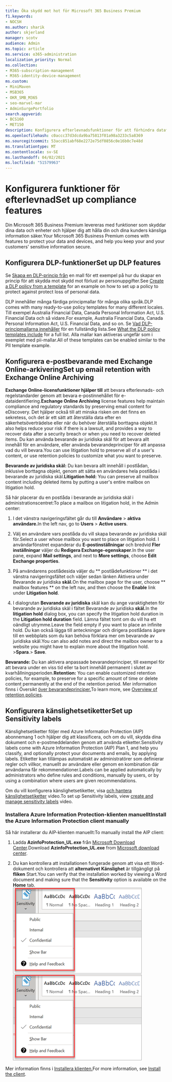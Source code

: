 ```yaml
---
title: Öka skydd mot hot för Microsoft 365 Business Premium
f1.keywords:
- NOCSH
ms.author: sharik
author: skjerland
manager: scotv
audience: Admin
ms.topic: article
ms.service: o365-administration
localization_priority: Normal
ms.collection:
- M365-subscription-management
- M365-identity-device-management
ms.custom:
- MiniMaven
- MSB365
- OKR_SMB_M365
- seo-marvel-mar
- AdminSurgePortfolio
search.appverid:
- BCS160
- MET150
description: Konfigurera efterlevnadsfunktioner för att förhindra dataförlust och skydda din och dina kunders känsliga information.
ms.openlocfilehash: c0accc37d3dcda9ba75813f01a98a3233c5a8369
ms.sourcegitcommit: 53acc851abf68e2272e75df0856c0e16b0c7e48d
ms.translationtype: MT
ms.contentlocale: sv-SE
ms.lasthandoff: 04/02/2021
ms.locfileid: "51579963"
---
```

# <a name="set-up-compliance-features"></a><span data-ttu-id="112d0-103">Konfigurera funktioner för efterlevnad</span><span class="sxs-lookup"><span data-stu-id="112d0-103">Set up compliance features</span></span>

<span data-ttu-id="112d0-104">Din Microsoft 365 Business Premium levereras med funktioner som skyddar dina data och enheter och hjälper dig att hålla din och dina kunders känsliga information säker.</span><span class="sxs-lookup"><span data-stu-id="112d0-104">Your Microsoft 365 Business Premium comes with features to protect your data and devices, and help you keep your and your customers' sensitive information secure.</span></span>

## <a name="set-up-dlp-features"></a><span data-ttu-id="112d0-105">Konfigurera DLP-funktioner</span><span class="sxs-lookup"><span data-stu-id="112d0-105">Set up DLP features</span></span>

<span data-ttu-id="112d0-106">Se [Skapa en DLP-princip från](../compliance/create-a-dlp-policy-from-a-template.md) en mall för ett exempel på hur du skapar en princip för att skydda mot skydd mot förlust av personuppgifter.</span><span class="sxs-lookup"><span data-stu-id="112d0-106">See [Create a DLP policy from a template](../compliance/create-a-dlp-policy-from-a-template.md) for an example on how to set up a policy to protect against protect loss of personal data.</span></span> 
  
<span data-ttu-id="112d0-107">DLP innehåller många färdiga principmallar för många olika språk.</span><span class="sxs-lookup"><span data-stu-id="112d0-107">DLP comes with many ready-to-use policy templates for many different locales.</span></span> <span data-ttu-id="112d0-108">Till exempel Australia Financial Data, Canada Personal Information Act, U.S. Financial Data och så vidare.</span><span class="sxs-lookup"><span data-stu-id="112d0-108">For example, Australia Financial Data, Canada Personal Information Act, U.S. Financial Data, and so on.</span></span> <span data-ttu-id="112d0-109">Se [Vad DLP-principmallarna innehåller](../compliance/what-the-dlp-policy-templates-include.md) för en fullständig lista.</span><span class="sxs-lookup"><span data-stu-id="112d0-109">See [What the DLP policy templates include](../compliance/what-the-dlp-policy-templates-include.md) for a full list.</span></span> <span data-ttu-id="112d0-110">Alla mallar kan aktiveras ungefär som i exemplet med pii-mallar.</span><span class="sxs-lookup"><span data-stu-id="112d0-110">All of these templates can be enabled similar to the PII template example.</span></span> 
  
## <a name="set-up-email-retention-with-exchange-online-archiving"></a><span data-ttu-id="112d0-111">Konfigurera e-postbevarande med Exchange Online-arkivering</span><span class="sxs-lookup"><span data-stu-id="112d0-111">Set up email retention with Exchange Online Archiving</span></span>

 <span data-ttu-id="112d0-112">**Exchange Online-licensfunktioner hjälper till** att bevara efterlevnads- och regelstandarder genom att bevara e-postinnehållet för e-dataidentifiering.</span><span class="sxs-lookup"><span data-stu-id="112d0-112">**Exchange Online Archiving** license features help maintain compliance and regulatory standards by preserving email content for eDiscovery.</span></span> <span data-ttu-id="112d0-113">Det hjälper också till att minska risken om det finns en sekretess, och det är ett sätt att återställa data efter en säkerhetsöverträdelse eller när du behöver återställa borttagna objekt.</span><span class="sxs-lookup"><span data-stu-id="112d0-113">It also helps reduce your risk if there is a lawsuit, and provides a way to recover data after a security breach or when you need to recover deleted items.</span></span> <span data-ttu-id="112d0-114">Du kan använda bevarande av juridiska skäl för att bevara allt innehåll för en användare, eller använda bevarandeprinciper för att anpassa vad du vill bevara.</span><span class="sxs-lookup"><span data-stu-id="112d0-114">You can use litigation hold to preserve all of a user's content, or use retention policies to customize what you want to preserve.</span></span>
  
<span data-ttu-id="112d0-115">**Bevarande av juridiska skäl:** Du kan bevara allt innehåll i postlådan, inklusive borttagna objekt, genom att sätta en användares hela postlåda i bevarande av juridiska skäl.</span><span class="sxs-lookup"><span data-stu-id="112d0-115">**Litigation hold:** You can preserve all mailbox content including deleted items by putting a user's entire mailbox on litigation hold.</span></span> 
    
<span data-ttu-id="112d0-116">Så här placerar du en postlåda i bevarande av juridiska skäl i administrationscentret:</span><span class="sxs-lookup"><span data-stu-id="112d0-116">To place a mailbox on litigation hold, in the Admin center:</span></span>
    
1. <span data-ttu-id="112d0-117">I det vänstra navigeringsfältet går du till **Användare** \> **aktiva användare.**</span><span class="sxs-lookup"><span data-stu-id="112d0-117">In the left nav, go to **Users** \> **Active users**.</span></span>
    
2. <span data-ttu-id="112d0-118">Välj en användare vars postlåda du vill skapa bevarande av juridiska skäl för.</span><span class="sxs-lookup"><span data-stu-id="112d0-118">Select a user whose mailbox you want to place on litigation hold.</span></span> <span data-ttu-id="112d0-119">I användarfönstret expanderar du **E-postinställningar** och bredvid **Fler inställningar** väljer du **Redigera Exchange-egenskaper**.</span><span class="sxs-lookup"><span data-stu-id="112d0-119">In the user pane, expand **Mail settings**, and next to **More settings**, choose **Edit Exchange properties**.</span></span>
    
3. <span data-ttu-id="112d0-120">På användarens postlådesida väljer du \*\* postlådefunktioner \*\*  i det vänstra navigeringsfältet och väljer sedan länken Aktivera under Bevarande av juridiska **skäl.**</span><span class="sxs-lookup"><span data-stu-id="112d0-120">On the mailbox page for the user, choose \*\* mailbox features \*\* on the left nav, and then choose the **Enable** link under **Litigation hold**.</span></span>
    
4. <span data-ttu-id="112d0-121">I dialogrutan **Bevarande av juridiska** skäl kan du ange varaktigheten för bevarande av juridiska skäl i fältet Bevarande av juridiska **skäl.**</span><span class="sxs-lookup"><span data-stu-id="112d0-121">In the **litigation hold** dialog box, you can specify the litigation hold duration in the **Litigation hold duration** field.</span></span> <span data-ttu-id="112d0-122">Lämna fältet tomt om du vill ha ett oändligt utrymme.</span><span class="sxs-lookup"><span data-stu-id="112d0-122">Leave the field empty if you want to place an infinite hold.</span></span> <span data-ttu-id="112d0-123">Du kan också lägga till anteckningar och dirigera postlådans ägare till en webbplats som du kan behöva förklara mer om bevarande av juridiska skäl.</span><span class="sxs-lookup"><span data-stu-id="112d0-123">You can also add notes and direct the mailbox owner to a website you might have to explain more about the litigation hold.</span></span> <span data-ttu-id="112d0-124">\>**Spara**.</span><span class="sxs-lookup"><span data-stu-id="112d0-124">\> **Save**.</span></span>
    
<span data-ttu-id="112d0-125">**Bevarande:** Du kan aktivera anpassade bevarandeprinciper, till exempel för att bevara under en viss tid eller ta bort innehåll permanent i slutet av kvarhållningsperioden.</span><span class="sxs-lookup"><span data-stu-id="112d0-125">**Retention:** You can enable customized retention policies, for example, to preserve for a specific amount of time or delete content permanently at the end of the retention period.</span></span> <span data-ttu-id="112d0-126">Mer information finns i Översikt [över bevarandeprinciper.](../compliance/retention.md)</span><span class="sxs-lookup"><span data-stu-id="112d0-126">To learn more, see [Overview of retention policies](../compliance/retention.md).</span></span>

## <a name="set-up-sensitivity-labels"></a><span data-ttu-id="112d0-127">Konfigurera känslighetsetiketter</span><span class="sxs-lookup"><span data-stu-id="112d0-127">Set up Sensitivity labels</span></span>

<span data-ttu-id="112d0-128">Känslighetsetiketter följer med Azure Information Protection (AIP) abonnemang 1 och hjälper dig att klassificera, och om du vill, skydda dina dokument och e-postmeddelanden genom att använda etiketter.</span><span class="sxs-lookup"><span data-stu-id="112d0-128">Sensitivity labels come with Azure Information Protection (AIP) Plan 1, and help you classify, and optionally protect your documents and emails, by applying labels.</span></span> <span data-ttu-id="112d0-129">Etiketter kan tillämpas automatiskt av administratörer som definierar regler och villkor, manuellt av användare eller genom en kombination där användarna får rekommendationer.</span><span class="sxs-lookup"><span data-stu-id="112d0-129">Labels can be applied automatically by administrators who define rules and conditions, manually by users, or by using a combination where users are given recommendations.</span></span>

<span data-ttu-id="112d0-130">Om du vill konfigurera känslighetsetiketter, visa [och hantera känslighetsetiketter](https://support.microsoft.com/office/2fb96b54-7dd2-4f0c-ac8d-170790d4b8b9) video.</span><span class="sxs-lookup"><span data-stu-id="112d0-130">To set up Sensitivity labels, view [create and manage sensitivity labels](https://support.microsoft.com/office/2fb96b54-7dd2-4f0c-ac8d-170790d4b8b9) video.</span></span>



### <a name="install-the-azure-information-protection-client-manually"></a><span data-ttu-id="112d0-131">Installera Azure Information Protection-klienten manuellt</span><span class="sxs-lookup"><span data-stu-id="112d0-131">Install the Azure Information Protection client manually</span></span>

<span data-ttu-id="112d0-132">Så här installerar du AIP-klienten manuellt:</span><span class="sxs-lookup"><span data-stu-id="112d0-132">To manually install the AIP client:</span></span>

1. <span data-ttu-id="112d0-133">Ladda **AzinfoProtection_UL.exe** från [Microsoft Download Center](https://www.microsoft.com/download/details.aspx?id=53018).</span><span class="sxs-lookup"><span data-stu-id="112d0-133">Download **AzinfoProtection_UL.exe** from [Microsoft download center](https://www.microsoft.com/download/details.aspx?id=53018).</span></span>
 
2. <span data-ttu-id="112d0-134">Du kan kontrollera att installationen fungerade genom att visa ett Word-dokument och kontrollera att **alternativet Känslighet** är tillgängligt på **fliken** Start.</span><span class="sxs-lookup"><span data-stu-id="112d0-134">You can verify that the installation worked by viewing a Word document and making sure that the **Sensitivity** option is available on the **Home** tab.</span></span>
<br/><span data-ttu-id="112d0-135">![Nedrullningsrutan för fliken Skydd i ett Word-dokument.](../media/word-sensitivity.png)</span><span class="sxs-lookup"><span data-stu-id="112d0-135">![Protection tab drop-down in a Word document.](../media/word-sensitivity.png)</span></span>

<span data-ttu-id="112d0-136">Mer information finns i [Installera klienten.](/azure/information-protection/infoprotect-tutorial-step3)</span><span class="sxs-lookup"><span data-stu-id="112d0-136">For more information, see [Install the client](/azure/information-protection/infoprotect-tutorial-step3).</span></span>